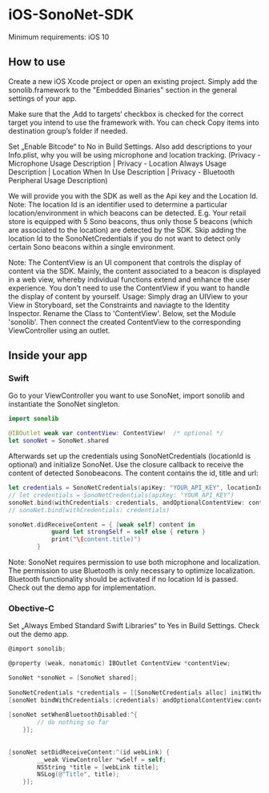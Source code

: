 # iOS-SonoNet-SDK

Minimum requirements: iOS 10

## How to use

Create a new iOS Xcode project or open an existing project. Simply add the sonolib.framework to the "Embedded Binaries" section in the general settings of your app.

Make sure that the ‚Add to targets‘ checkbox is checked for the correct target you intend to use the framework with. You can check Copy items into destination group’s folder if needed.

Set „Enable Bitcode“ to No in Build Settings.
Also add descriptions to your Info.plist, why you will be using microphone and location tracking.
(Privacy - Microphone Usage Description | Privacy - Location Always Usage Description | Location When In Use Description | Privacy - Bluetooth Peripheral Usage Description)

We will provide you with the SDK as well as the Api key and the Location Id. Note: The location Id is an identifier used to determine a particular location/environment in which beacons can be detected. E.g. Your retail store is equipped with 5 Sono beacons, thus only those 5 beacons (which are associated to the location) are detected by the SDK. Skip adding the location Id to the SonoNetCredentials if you do not want to detect only certain Sono beacons within a single environment.

Note: The ContentView is an UI component that controls the display of content via the SDK. Mainly, the content associated to a beacon is displayed in a web view, whereby individual functions extend and enhance the user experience. You don't need to use the ContentView if you want to handle the display of content by yourself.
Usage: Simply drag an UIView to your View in Storyboard, set the Constraints and naviagte to the Identity Inspector. Rename the Class to 'ContentView'. Below, set the Module 'sonolib'. Then connect the created ContentView to the corresponding ViewController using an outlet.


## Inside your app

### Swift

Go to your ViewController you want to use SonoNet, import sonolib and instantiate the SonoNet singleton.

```swift
import sonolib

@IBOutlet weak var contentView: ContentView!  /* optional */
let sonoNet = SonoNet.shared
```

Afterwards set up the credentials using SonoNetCredentials (locationId is optional) and initialize SonoNet. Use the closure callback to receive the content of detected Sonobeacons. The content contains the id, title and url:

```swift
let credentials = SonoNetCredentials(apiKey: "YOUR_API_KEY", locationId: "LOCATION_ID") /* REPLACE WITH YOUR CREDENTIALS */
// let credentials = SonoNetCredentials(apiKey: "YOUR_API_KEY")
sonoNet.bind(withCredentials: credentials, andOptionalContentView: contentView) /* optional */
// sonoNet.bind(withCredentials: credentials)

sonoNet.didReceiveContent = { [weak self] content in
            guard let strongSelf = self else { return }
            print("\(content.title)")
        }
```

Note: SonoNet requires permission to use both microphone and localization. The permission to use Bluetooth is only necessary to optimize localization. Bluetooth functionality should be activated if no location Id is passed. Check out the demo app for implementation.

### Obective-C

Set „Always Embed Standard Swift Libraries“ to Yes in Build Settings. Check out the demo app.

```objective-C
@import sonolib;

@property (weak, nonatomic) IBOutlet ContentView *contentView;

SonoNet *sonoNet = [SonoNet shared];
 
SonoNetCredentials *credentials = [[SonoNetCredentials alloc] initWithApiKey:@"YOUR_API_KEY" locationId:@"LOCATION_ID"];
[sonoNet bindWithCredentials:(credentials) andOptionalContentView:contentView];
    
[sonoNet setWhenBluetoothDisabled:^{
        // do nothing so far
    }];
    
    
[sonoNet setDidReceiveContent:^(id webLink) {
        __weak ViewController *wSelf = self;
        NSString *title = [webLink title];
        NSLog(@"Title", title);
    }];
```
